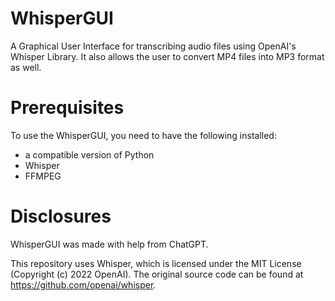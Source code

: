 # WhisperGUI
A Graphical User Interface for transcribing audio files using OpenAI's Whisper Library.  It also allows the user to convert MP4 files into MP3 format as well.

# Prerequisites
To use the WhisperGUI, you need to have the following installed:
- a compatible version of Python
- Whisper
- FFMPEG

# Disclosures
WhisperGUI was made with help from ChatGPT.

This repository uses Whisper, which is licensed under the MIT License (Copyright (c) 2022 OpenAI). The original source code can be found at https://github.com/openai/whisper.
